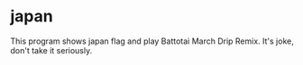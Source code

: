 # japan
This program shows japan flag and play Battotai March Drip Remix. 
It's joke, don't take it seriously.
